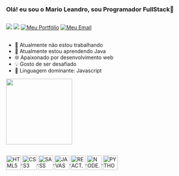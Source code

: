 ### Olá! eu sou o Mario Leandro, sou Programador FullStack👋
## 

<div>
  <a href="https://www.linkedin.com/in/dev-mariosilva/"><img src="https://img.shields.io/badge/LinkedIn-0077B5?style=for-the-badge&logo=linkedin&logoColor=white" /></a>
  <a href="https://www.instagram.com/mario.leandro085/"><img src="https://img.shields.io/badge/Instagram-E4405F?style=for-the-badge&logo=instagram&logoColor=white"/></a>
  <a href="https://mario-leandro.netlify.app/"><img alt="Meu Portfólio" src="https://img.shields.io/badge/Meu Portfólio-00C7B7?style=for-the-badge&logo=netlify&logoColor=white" /></a>
  <a href="mailto:marioleandro2004@gmail.com"><img alt="Meu Email" src="https://img.shields.io/badge/Gmail-D14836?style=for-the-badge&logo=gmail&logoColor=white"/></a>
</div>

<br>

- 🔭 Atualmente não estou trabalhando
- 🌱 Atualmente estou aprendendo Java
- 🌐 Apaixonado por desenvolvimento web
- 💡 Gosto de ser desafiado
- 🧠 Linguagem dominante: Javascript

<div>
   <a href="https://github.com/mario-leandro">
   <img height="180em" src="https://github-readme-stats.vercel.app/api/top-langs/?username=mario-leandro&layout=compact&langs_count=6&theme=radical"/>
</div>

## 

<div>
  <img align="center" width="40" height="40" alt="HTML5" src="https://cdn.jsdelivr.net/gh/devicons/devicon/icons/html5/html5-original.svg" />
  <img align="center" width="40" height="40" alt="CSS3" src="https://cdn.jsdelivr.net/gh/devicons/devicon/icons/css3/css3-original.svg" />
  <img align="center" width="40" height="40" alt="SASS" src="https://cdn.jsdelivr.net/gh/devicons/devicon/icons/sass/sass-original.svg" />
  <img align="center" width="40" height="40" alt="JAVASCRIPT" src="https://cdn.jsdelivr.net/gh/devicons/devicon/icons/javascript/javascript-original.svg" />
  <img align="center" width="40" height="40" alt="REACT.JS" src="https://cdn.jsdelivr.net/gh/devicons/devicon/icons/react/react-original.svg" />
  <img align="center" width="40" height="40" alt="NODE.JS" src="https://cdn.jsdelivr.net/gh/devicons/devicon/icons/nodejs/nodejs-original.svg" />
  <img align="center" width="40" height="40" alt="PYTHON" src="https://cdn.jsdelivr.net/gh/devicons/devicon/icons/python/python-original.svg" />
</div> 
